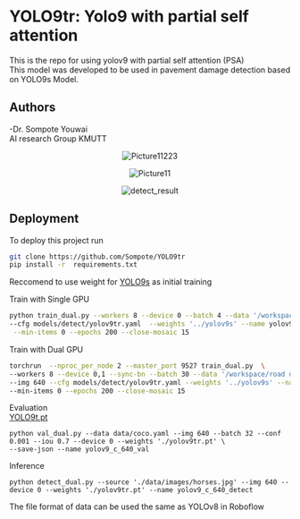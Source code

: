 # YOLO9tr: Yolo9 with partial self attention
This is the repo for using yolov9 with partial self attention (PSA) \
This model was developed to be used in pavement damage detection based on YOLO9s Model.

## Authors

-Dr. Sompote Youwai\
AI research Group KMUTT 


<p align="center">
  <img src="https://github.com/Sompote/YOLO9tr/assets/62241733/40d64fae-23ac-46a9-a62b-5f5eb99553a0" alt="Picture11223"/>
</p>
<p align="center">
  <img src="https://github.com/Sompote/YOLO9tr/assets/62241733/851ad8f3-f92a-43af-a481-c7c83b6e6269" alt="Picture11"/>
</p>
<p align="center">
  <img src="https://github.com/Sompote/YOLO9tr/assets/62241733/902aa180-73fd-422e-985f-28a09166f52f" alt="detect_result"/>
</p>




## Deployment

To deploy this project run

```bash
git clone https://github.com/Sompote/YOLO9tr
pip install -r  requirements.txt
```


Reccomend to use weight for [YOLO9s](https://github.com/WongKinYiu/yolov9/releases/download/v0.1/yolov9-s.pt) as initial training


Train with Single GPU
 ```bash
 python train_dual.py --workers 8 --device 0 --batch 4 --data '/workspace/6400 images/data.yaml' --img 640 \
 --cfg models/detect/yolov9tr.yaml  --weights '../yolov9s' --name yolov9-tr --hyp hyp.scratch-high.yaml\
  --min-items 0 --epochs 200 --close-mosaic 15

```


Train with Dual GPU
 ```bash
 torchrun  --nproc_per_node 2 --master_port 9527 train_dual.py  \
--workers 8 --device 0,1 --sync-bn --batch 30 --data '/workspace/road damage/data.yaml'  \
--img 640 --cfg models/detect/yolov9tr.yaml --weights '../yolov9s' --name yolov9-c --hyp hyp.scratch-high.yaml \
--min-items 0 --epochs 200 --close-mosaic 15
```



Evaluation\
[YOLO9t.pt](https://drive.google.com/file/d/1DtXXICCulTPN8DP4HbVLP3T3sk5BP5HI/view?usp=share_link)
```
python val_dual.py --data data/coco.yaml --img 640 --batch 32 --conf 0.001 --iou 0.7 --device 0 --weights './yolov9tr.pt' \
--save-json --name yolov9_c_640_val
```
Inference
```
python detect_dual.py --source './data/images/horses.jpg' --img 640 --device 0 --weights './yolov9tr.pt' --name yolov9_c_640_detect
```
The file format of data can be used the same as YOLOv8 in Roboflow




